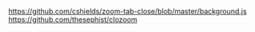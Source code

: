 https://github.com/cshields/zoom-tab-close/blob/master/background.js
https://github.com/thesephist/clozoom
